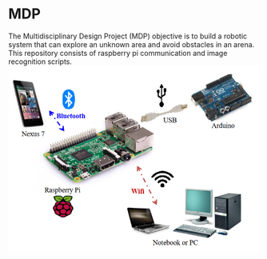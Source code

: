 # MDP
The Multidisciplinary Design Project (MDP) objective is to build a robotic system that can explore an unknown area and avoid obstacles in an arena. This repository consists of raspberry pi communication and image recognition scripts.
![alt text](https://github.com/engyp/MDP/blob/master/Documentation/rpi%20diagram.png)
